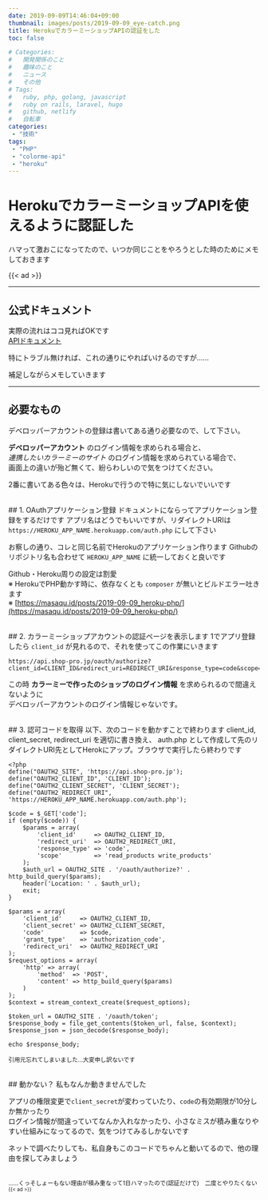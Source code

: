 ```yaml
---
date: 2019-09-09T14:46:04+09:00
thumbnail: images/posts/2019-09-09_eye-catch.png
title: HerokuでカラーミーショップAPIの認証をした
toc: false

# Categories:
#   開発関係のこと
#   趣味のこと
#   ニュース
#   その他
# Tags:
#   ruby, php, golang, javascript
#   ruby on rails, laravel, hugo
#   github, netlify
#   自転車
categories:
 - "技術"
tags:
 - "PHP"
 - "colorme-api"
 - "heroku"
---
```


# HerokuでカラーミーショップAPIを使えるように認証した

ハマって激おこになってたので、いつか同じことをやろうとした時のためにメモしておきます


{{< ad >}}
<br>
 * * *

## 公式ドキュメント
 実際の流れはココ見ればOKです  
 [APIドキュメント](https://shop-pro.jp/?mode=api_started)  

 特にトラブル無ければ、これの通りにやればいけるのですが……

 補足しながらメモしていきます

 * * *

## 必要なもの
デベロッパーアカウントの登録は書いてある通り必要なので、して下さい。  

__デベロッパーアカウント__ のログイン情報を求められる場合と、  
_連携したいカラーミーのサイト_ のログイン情報を求められている場合で、  
画面上の違いが殆ど無くて、紛らわしいので気をつけてください。

2番に書いてある色々は、Herokuで行うので特に気にしないでいいです


<br>
## 1. OAuthアプリケーション登録
ドキュメントにならってアプリケーション登録をするだけです  
アプリ名はどうでもいいですが、リダイレクトURIは <code>https://HEROKU_APP_NAME.herokuapp.com/auth.php</code> にして下さい  

お察しの通り、コレと同じ名前でHerokuのアプリケーション作ります
Githubのリポジトリ名も合わせて <code>HEROKU_APP_NAME</code> に統一しておくと良いです

Github・Heroku周りの設定は割愛  
※ HerokuでPHP動かす時に、依存なくとも <code>composer</code> が無いとビルドエラー吐きます  
※ [https://masaqu.id/posts/2019-09-09_heroku-php/](https://masaqu.id/posts/2019-09-09_heroku-php/)

<br>
## 2. カラーミーショップアカウントの認証ページを表示します
1でアプリ登録したら <code>client_id</code> が見れるので、それを使ってこの作業にいきます

```
https://api.shop-pro.jp/oauth/authorize?client_id=CLIENT_ID&redirect_uri=REDIRECT_URI&response_type=code&scope=read_products%20write_products
```

この時 __カラーミーで作ったのショップのログイン情報__ を求められるので間違えないように  
デベロッパーアカウントのログイン情報じゃないです。

<br>
## 3. 認可コードを取得
以下、次のコードを動かすことで終わります  
client_id, client_secret, redirect_uri を適切に書き換え、  
auth.php として作成して先のリダイレクトURI先としてHerokにアップ。ブラウザで実行したら終わりです

```
<?php
define("OAUTH2_SITE", 'https://api.shop-pro.jp');
define("OAUTH2_CLIENT_ID", 'CLIENT_ID'); 
define("OAUTH2_CLIENT_SECRET", 'CLIENT_SECRET');
define("OAUTH2_REDIRECT_URI", 'https://HEROKU_APP_NAME.herokuapp.com/auth.php');

$code = $_GET['code'];
if (empty($code)) {
    $params = array(
        'client_id'     => OAUTH2_CLIENT_ID,
        'redirect_uri'  => OAUTH2_REDIRECT_URI,
        'response_type' => 'code',
        'scope'         => 'read_products write_products'
    );
    $auth_url = OAUTH2_SITE . '/oauth/authorize?' . http_build_query($params);
    header('Location: ' . $auth_url);
    exit;
}

$params = array(
    'client_id'     => OAUTH2_CLIENT_ID,
    'client_secret' => OAUTH2_CLIENT_SECRET,
    'code'          => $code,
    'grant_type'    => 'authorization_code',
    'redirect_uri'  => OAUTH2_REDIRECT_URI
);
$request_options = array(
    'http' => array(
        'method'  => 'POST',
        'content' => http_build_query($params)
    )
);
$context = stream_context_create($request_options);

$token_url = OAUTH2_SITE . '/oauth/token';
$response_body = file_get_contents($token_url, false, $context);
$response_json = json_decode($response_body);

echo $response_body;
```

<small>引用元忘れてしまいました…大変申し訳ないです</small>

<br>
## 動かない？
私もなんか動きませんでした 

アプリの権限変更で<code>client_secret</code>が変わっていたり、<code>code</code>の有効期限が10分しか無かったり  
ログイン情報が間違っていてなんか入れなかったり、小さなミスが積み重なりやすい仕組みになってるので、気をつけてみるしかないです  

ネットで調べたりしても、私自身もこのコードでちゃんと動いてるので、他の理由を探してみましょう

<br>
<small>
……くっそしょーもない理由が積み重なって1日ハマったので(認証だけで)　二度とやりたくない
<small>
{{< ad >}}